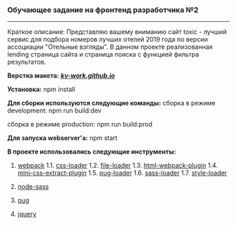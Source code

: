 ### Обучающее задание на фронтенд разработчика №2
***

Краткое описание:
Представляю вашему вниманию сайт toxic - лучший сервис для подбора номеров лучших отелей 2019 года по версии ассоциации "Отельные взгляды".
В данном проекте реализованная lending страница сайта и страница поиска с функцией фильтра результатов.

**Верстка макета:**
***[kv-work.github.io](http://kv-work.github.io)***

**Установка:**
npm install

**Для сборки используются следующие команды:**
сборка в режиме development:
npm run build:dev

сборка в режиме production:
npm run build:prod

**Для запуска webserver'а:**
npm start


**В проекте использовались следующие инструменты:**
1.  [webpack](https://webpack.js.org/)
  1.1.  [css-loader](https://webpack.js.org/loaders/css-loader/)
  1.2.  [file-loader](https://webpack.js.org/loaders/file-loader/)
  1.3.  [html-webpack-plugin](https://webpack.js.org/plugins/html-webpack-plugin/)
  1.4.  [mini-css-extract-plugin](https://webpack.js.org/plugins/mini-css-extract-plugin/)
  1.5.  [pug-loader](https://github.com/pugjs/pug-loader)
  1.6.  [sass-loader](https://webpack.js.org/loaders/sass-loader/)
  1.7.  [style-loader](https://webpack.js.org/loaders/style-loader/)

2.  [node-sass](https://github.com/sass/node-sass)
3.  [pug](https://pugjs.org/api/getting-started.html)
4.  [jquery](https://jquery.com/)